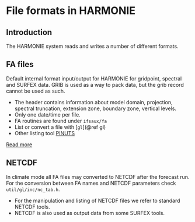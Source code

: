# File formats in HARMONIE

## Introduction

The HARMONIE system reads and writes a number of different formats. 

## FA files

 Default internal format input/output for HARMONIE for gridpoint, spectral and SURFEX data. GRIB is used as a way to pack data, but the grib record cannot be used as such.

 * The header contains information about model domain, projection, spectral truncation, extension zone, boundary zone, vertical levels. 
 * Only one date/time per file.
 * FA routines are found under `ifsaux/fa`
 * List or convert a file with [`gl`](@ref gl)
 * Other listing tool [PINUTS](http://www.cnrm.meteo.fr/gmapdoc/spip.php?page=recherche&recherche=PINUTS)

 [Read more](http://www.cnrm.meteo.fr/gmapdoc/spip.php?page=recherche&recherche=FA+)

## NETCDF

 In climate mode all FA files may converted to NETCDF after the forecast run. For the conversion between FA names and NETCDF parameters check `util/gl/inc/nc_tab.h`.

 * For the manipulation and listing of NETCDF files we refer to standard NETCDF tools.
 * NETCDF is also used as output data from some SURFEX tools.




